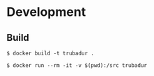 # Development

## Build
`$ docker build -t trubadur .`

`$ docker run --rm -it -v $(pwd):/src trubadur`